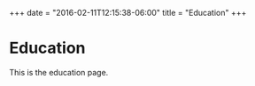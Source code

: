 +++
date = "2016-02-11T12:15:38-06:00"
title = "Education"
+++

# Education

This is the education page.
